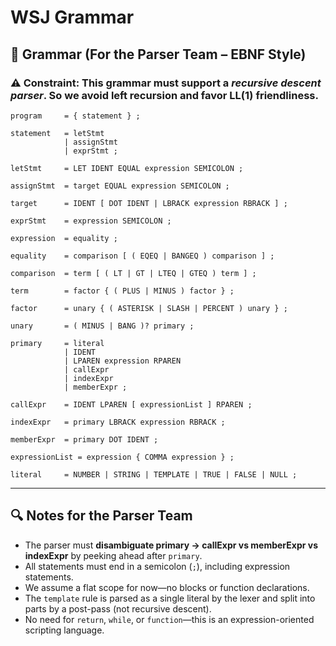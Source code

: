 # WSJ Grammar

## 🎯 Grammar (For the Parser Team – EBNF Style)

### ⚠️ **Constraint:** This grammar must support a *recursive descent parser*. So we avoid left recursion and favor LL(1) friendliness.

```ebnf
program     = { statement } ;

statement   = letStmt
            | assignStmt
            | exprStmt ;

letStmt     = LET IDENT EQUAL expression SEMICOLON ;

assignStmt  = target EQUAL expression SEMICOLON ;

target      = IDENT [ DOT IDENT | LBRACK expression RBRACK ] ;

exprStmt    = expression SEMICOLON ;

expression  = equality ;

equality    = comparison [ ( EQEQ | BANGEQ ) comparison ] ;

comparison  = term [ ( LT | GT | LTEQ | GTEQ ) term ] ;

term        = factor { ( PLUS | MINUS ) factor } ;

factor      = unary { ( ASTERISK | SLASH | PERCENT ) unary } ;

unary       = ( MINUS | BANG )? primary ;

primary     = literal
            | IDENT
            | LPAREN expression RPAREN
            | callExpr
            | indexExpr
            | memberExpr ;

callExpr    = IDENT LPAREN [ expressionList ] RPAREN ;

indexExpr   = primary LBRACK expression RBRACK ;

memberExpr  = primary DOT IDENT ;

expressionList = expression { COMMA expression } ;

literal     = NUMBER | STRING | TEMPLATE | TRUE | FALSE | NULL ;
```

---

## 🔍 Notes for the Parser Team

* The parser must **disambiguate primary → callExpr vs memberExpr vs indexExpr** by peeking ahead after `primary`.
* All statements must end in a semicolon (`;`), including expression statements.
* We assume a flat scope for now—no blocks or function declarations.
* The `template` rule is parsed as a single literal by the lexer and split into parts by a post-pass (not recursive descent).
* No need for `return`, `while`, or `function`—this is an expression-oriented scripting language.
